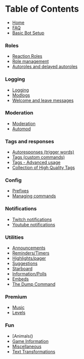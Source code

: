 # Table of Contents

- [Home](https://github.com/Discord-Bot-Market/carl-bot#carl-bot)
- [FAQ](https://github.com/Discord-Bot-Market/carl-bot/blob/main/FAQ.md#frequently-asked-questions)
- [Basic Bot Setup](https://github.com/Discord-Bot-Market/carl-bot/blob/main/Basic%20bot%20setup.md#basic-bot-setup)

### Roles

- [Reaction Roles]()
- [Role management]()
- [Autoroles and delayed autoroles]()

### Logging

- [Logging]()
- [Modlogs]()
- [Welcome and leave messages]()

### Moderation

- [Moderation]()
- [Automod]()

### Tags and responses

- [Autoresponses (trigger words)]()
- [Tags (custom commands)]()
- [Tags - Advanced usage]()
- [Collection of High Quality Tags]()

### Config

- [Prefixes]()
- [Managing commands]()

### Notifications

- [Twitch notifications]()
- [Youtube notifications]()

### Utilities

- [Announcements]()
- [Reminders/Timers]()
- [Highlights/pager]()
- [Suggestions]()
- [Starboard]()
- [Information/Polls]()
- [Embeds]()
- [The Dump Command]()

### Premium

- [Music]()
- [Levels]()

### Fun

- [Animals()
- [Game Information]()
- [Miscellaneous]()
- [Text Transformations]()
